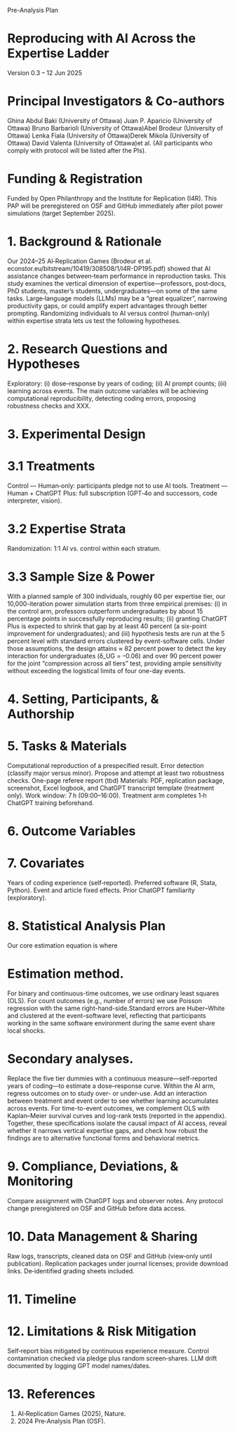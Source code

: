 Pre-Analysis Plan
# Reproducing with AI Across the Expertise Ladder
Version 0.3 – 12 Jun 2025
# Principal Investigators & Co-authors
Ghina Abdul Baki (University of Ottawa)
Juan P. Aparicio (University of Ottawa)
Bruno Barbarioli (University of Ottawa)Abel Brodeur (University of Ottawa)
Lenka Fiala (University of Ottawa)Derek Mikola (University of Ottawa)
David Valenta (University of Ottawa)et al. (All participants who comply with protocol will be listed after the PIs).
# Funding & Registration
Funded by Open Philanthropy and the Institute for Replication (I4R).
This PAP will be preregistered on OSF and GitHub immediately after pilot power simulations (target September 2025).
# 1. Background & Rationale
Our 2024–25 AI‑Replication Games (Brodeur et al. econstor.eu/bitstream/10419/308508/1/I4R-DP195.pdf) showed that AI assistance changes between‑team performance in reproduction tasks. This study examines the vertical dimension of expertise—professors, post‑docs, PhD students, master’s students, undergraduates—on some of the same tasks. Large‑language models (LLMs) may be a “great equalizer”, narrowing productivity gaps, or could amplify expert advantages through better prompting. Randomizing individuals to AI versus control (human-only) within expertise strata lets us test the following hypotheses.
# 2. Research Questions and Hypotheses
Exploratory: (i) dose–response by years of coding; (ii) AI prompt counts; (iii) learning across events.
The main outcome variables will be achieving computational reproducibility, detecting coding errors, proposing robustness checks and XXX.
# 3. Experimental Design
# 3.1 Treatments
Control — Human‑only: participants pledge not to use AI tools.
Treatment — Human + ChatGPT Plus: full subscription (GPT‑4o and successors, code interpreter, vision).
# 3.2 Expertise Strata
Randomization: 1:1 AI vs. control within each stratum.
# 3.3 Sample Size & Power
With a planned sample of 300 individuals, roughly 60 per expertise tier, our 10,000-iteration power simulation starts from three empirical premises: (i) in the control arm, professors outperform undergraduates by about 15 percentage points in successfully reproducing results; (ii) granting ChatGPT Plus is expected to shrink that gap by at least 40 percent (a six-point improvement for undergraduates); and (iii) hypothesis tests are run at the 5 percent level with standard errors clustered by event-software cells.  Under those assumptions, the design attains ≈ 82 percent power to detect the key interaction for undergraduates (δ_UG = –0.06) and over 90 percent power for the joint “compression across all tiers” test, providing ample sensitivity without exceeding the logistical limits of four one-day events.
# 4. Setting, Participants, & Authorship
# 5. Tasks & Materials
Computational reproduction of a prespecified result.
Error detection (classify major versus minor).
Propose and attempt at least two robustness checks.
One-page referee report (tbd)
Materials: PDF, replication package, screenshot, Excel logbook, and ChatGPT transcript template (treatment only). Work window: 7 h (09:00–16:00). Treatment arm completes 1‑h ChatGPT training beforehand.
# 6. Outcome Variables
# 7. Covariates
Years of coding experience (self‑reported).
Preferred software (R, Stata, Python).
Event and article fixed effects.
Prior ChatGPT familiarity (exploratory).
# 8. Statistical Analysis Plan
Our core estimation equation is
where
# Estimation method.
For binary and continuous-time outcomes, we use ordinary least squares (OLS).
For count outcomes (e.g., number of errors) we use Poisson regression with the same right-hand-side.Standard errors are Huber–White and clustered at the event–software level, reflecting that participants working in the same software environment during the same event share local shocks.
# Secondary analyses.
Replace the five tier dummies with a continuous measure—self-reported years of coding—to estimate a dose–response curve.
Within the AI arm, regress outcomes on  to study over- or under-use.
Add an interaction between treatment and event order to see whether learning accumulates across events.
For time-to-event outcomes, we complement OLS with Kaplan–Meier survival curves and log-rank tests (reported in the appendix).
Together, these specifications isolate the causal impact of AI access, reveal whether it narrows vertical expertise gaps, and check how robust the findings are to alternative functional forms and behavioral metrics.
# 9. Compliance, Deviations, & Monitoring
Compare assignment with ChatGPT logs and observer notes.
Any protocol change preregistered on OSF and GitHub before data access.
# 10. Data Management & Sharing
Raw logs, transcripts, cleaned data on OSF and GitHub (view‑only until publication).
Replication packages under journal licenses; provide download links.
De‑identified grading sheets included.
# 11. Timeline
# 12. Limitations & Risk Mitigation
Self‑report bias mitigated by continuous experience measure.
Control contamination checked via pledge plus random screen‑shares.
LLM drift documented by logging GPT model names/dates.
# 13. References
1. AI‑Replication Games (2025), Nature.
2. 2024 Pre‑Analysis Plan (OSF).